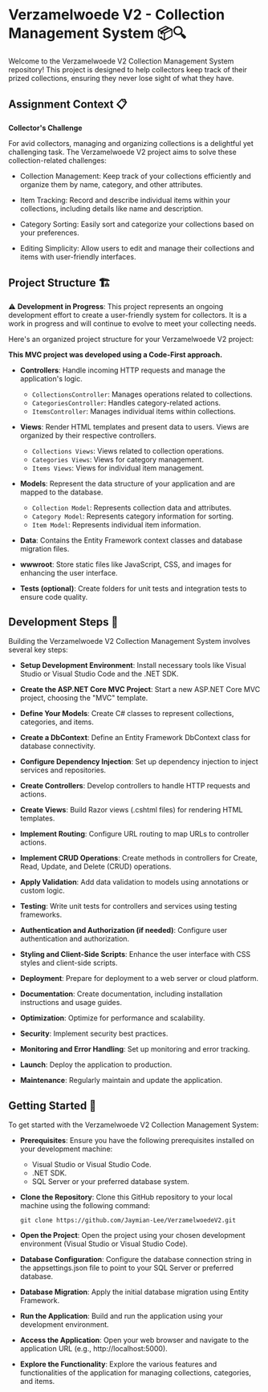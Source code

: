 # Verzamelwoede V2 - Collection Management System 📦🔍

Welcome to the Verzamelwoede V2 Collection Management System repository! This project is designed to help collectors keep track of their prized collections, ensuring they never lose sight of what they have. 

## Assignment Context 📋

**Collector's Challenge**

For avid collectors, managing and organizing collections is a delightful yet challenging task. The Verzamelwoede V2 project aims to solve these collection-related challenges:

- Collection Management: Keep track of your collections efficiently and organize them by name, category, and other attributes.

- Item Tracking: Record and describe individual items within your collections, including details like name and description.

- Category Sorting: Easily sort and categorize your collections based on your preferences.

- Editing Simplicity: Allow users to edit and manage their collections and items with user-friendly interfaces.

## Project Structure 🏗️

⚠️ **Development in Progress**: This project represents an ongoing development effort to create a user-friendly system for collectors. It is a work in progress and will continue to evolve to meet your collecting needs.

Here's an organized project structure for your Verzamelwoede V2 project:

**This MVC project was developed using a Code-First approach.**

- **Controllers**: Handle incoming HTTP requests and manage the application's logic.
    - `CollectionsController`: Manages operations related to collections.
    - `CategoriesController`: Handles category-related actions.
    - `ItemsController`: Manages individual items within collections.

- **Views**: Render HTML templates and present data to users. Views are organized by their respective controllers.
    - `Collections Views`: Views related to collection operations.
    - `Categories Views`: Views for category management.
    - `Items Views`: Views for individual item management.

- **Models**: Represent the data structure of your application and are mapped to the database.
    - `Collection Model`: Represents collection data and attributes.
    - `Category Model`: Represents category information for sorting.
    - `Item Model`: Represents individual item information.

- **Data**: Contains the Entity Framework context classes and database migration files.

- **wwwroot**: Store static files like JavaScript, CSS, and images for enhancing the user interface.

- **Tests (optional)**: Create folders for unit tests and integration tests to ensure code quality.

## Development Steps 📝

Building the Verzamelwoede V2 Collection Management System involves several key steps:

- **Setup Development Environment**: Install necessary tools like Visual Studio or Visual Studio Code and the .NET SDK.

- **Create the ASP.NET Core MVC Project**: Start a new ASP.NET Core MVC project, choosing the "MVC" template.

- **Define Your Models**: Create C# classes to represent collections, categories, and items.

- **Create a DbContext**: Define an Entity Framework DbContext class for database connectivity.

- **Configure Dependency Injection**: Set up dependency injection to inject services and repositories.

- **Create Controllers**: Develop controllers to handle HTTP requests and actions.

- **Create Views**: Build Razor views (.cshtml files) for rendering HTML templates.

- **Implement Routing**: Configure URL routing to map URLs to controller actions.

- **Implement CRUD Operations**: Create methods in controllers for Create, Read, Update, and Delete (CRUD) operations.

- **Apply Validation**: Add data validation to models using annotations or custom logic.

- **Testing**: Write unit tests for controllers and services using testing frameworks.

- **Authentication and Authorization (if needed)**: Configure user authentication and authorization.

- **Styling and Client-Side Scripts**: Enhance the user interface with CSS styles and client-side scripts.

- **Deployment**: Prepare for deployment to a web server or cloud platform.

- **Documentation**: Create documentation, including installation instructions and usage guides.

- **Optimization**: Optimize for performance and scalability.

- **Security**: Implement security best practices.

- **Monitoring and Error Handling**: Set up monitoring and error tracking.

- **Launch**: Deploy the application to production.

- **Maintenance**: Regularly maintain and update the application.

## Getting Started 🚀

To get started with the Verzamelwoede V2 Collection Management System:

- **Prerequisites**: Ensure you have the following prerequisites installed on your development machine:
    - Visual Studio or Visual Studio Code.
    - .NET SDK.
    - SQL Server or your preferred database system.

- **Clone the Repository**: Clone this GitHub repository to your local machine using the following command:
    ```
    git clone https://github.com/Jaymian-Lee/VerzamelwoedeV2.git
    ```

- **Open the Project**: Open the project using your chosen development environment (Visual Studio or Visual Studio Code).

- **Database Configuration**: Configure the database connection string in the appsettings.json file to point to your SQL Server or preferred database.

- **Database Migration**: Apply the initial database migration using Entity Framework.

- **Run the Application**: Build and run the application using your development environment.

- **Access the Application**: Open your web browser and navigate to the application URL (e.g., http://localhost:5000).

- **Explore the Functionality**: Explore the various features and functionalities of the application for managing collections, categories, and items.
